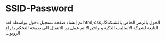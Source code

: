 # SSID-Password
تم إنشاء صفحة تسجيل دخول بواسطة لغة html,css,JSالخول بالرمز الخاص بالشبكة التابعة لشركة الاساليب الذكية و واخيرالا  تم عمل زر للانتقال الى صفحة التحكم بذراع الروبوت 
